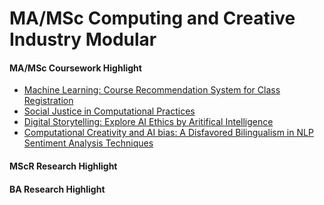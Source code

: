 # MA/MSc Computing and Creative Industry Modular

#### MA/MSc Coursework Highlight 

* [Machine Learning: Course Recommendation System for Class Registration](https://github.com/Yifan-FENG/personalization-ual)
* [Social Justice in Computational Practices](https://github.com/Yifan-FENG/feministcoding-ual)
* [Digital Storytelling: Explore AI Ethics by Aritifical Intelligence](https://github.com/Yifan-FENG/machineintelligence-ual)
* [Computational Creativity and AI bias: A Disfavored Bilingualism in NLP Sentiment Analysis Techniques](https://yfeng.cargo.site)

#### MScR Research Highlight 




#### BA Research Highlight

